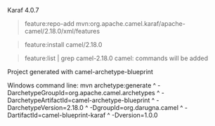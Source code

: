 Karaf 4.0.7

> feature:repo-add mvn:org.apache.camel.karaf/apache-camel/2.18.0/xml/features

> feature:install camel/2.18.0

> feature:list | grep camel-2.18.0
camel: commands will be added

Project generated with camel-archetype-blueprint

Windows command line:
    mvn archetype:generate ^
      -DarchetypeGroupId=org.apache.camel.archetypes ^
      -DarchetypeArtifactId=camel-archetype-blueprint ^
      -DarchetypeVersion=2.18.0 ^
      -DgroupId=org.darugna.camel ^
      -DartifactId=camel-blueprint-karaf ^
      -Dversion=1.0.0

